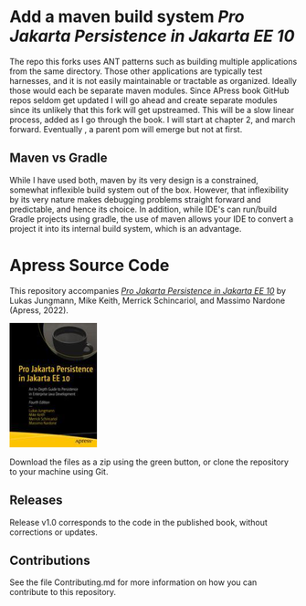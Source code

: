 # Add a maven build system  *Pro Jakarta Persistence in Jakarta EE 10*

The repo this forks uses ANT patterns such as building multiple applications from the same directory.
Those other applications are typically test harnesses, and it is not easily maintainable or tractable as organized.
Ideally those would each be separate maven modules. Since APress book GitHub repos seldom get updated I will go ahead
and create separate modules since its unlikely that this fork will get upstreamed.
This will be a slow linear process, added as I go through the book. I will start at chapter 2, and march forward.
Eventually , a parent pom will emerge but not at first.

## Maven vs Gradle
While I have used both, maven by its very design is a constrained, somewhat inflexible build system out of the box.
However, that inflexibility by its very nature makes debugging problems straight forward and predictable, 
and hence its choice. In addition, while IDE's can run/build Gradle projects using gradle, the use of maven allows your
IDE to convert a project it into its internal build system, which is an advantage.

# Apress Source Code

This repository accompanies [*Pro Jakarta Persistence in Jakarta EE 10*](https://link.springer.com/book/10.1007/978-1-4842-7443-9) by  Lukas Jungmann, Mike Keith, Merrick Schincariol, and Massimo Nardone (Apress, 2022).

![Cover image](978-1-4842-7442-2.jpg)

Download the files as a zip using the green button, or clone the repository to your machine using Git.

## Releases

Release v1.0 corresponds to the code in the published book, without corrections or updates.

## Contributions

See the file Contributing.md for more information on how you can contribute to this repository.